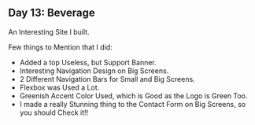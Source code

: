 ## Day 13: Beverage

An Interesting Site I built.

Few things to Mention that I did:
- Added a top Useless, but Support Banner.
- Interesting Navigation Design on Big Screens.
- 2 Different Navigation Bars for Small and Big Screens.
- Flexbox was Used a Lot.
- Greenish Accent Color Used, which is Good as the Logo is Green Too.
- I made a really Stunning thing to the Contact Form on Big Screens, so you should Check it!!
